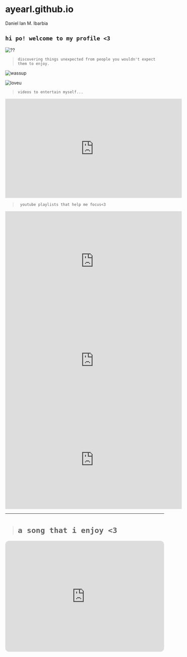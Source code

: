 # ayearl.github.io
Daniel Ian M. Ibarbia
## ``hi po! welcome to my profile <3``

![??](https://64.media.tumblr.com/b344b535d03f1bab4d2e99b68cfd09bc/8f5e13cee31d60ce-51/s1280x1920/de61730feb4e7b487e2da5b2f4de5045a852eca0.jpg)

>``discovering things unexpected from people you wouldn't expect them to enjoy.``

![wassup](https://i.pinimg.com/originals/88/70/1e/88701e6ef0ae647653438afb10e8f40b.jpg)

![loveu](https://renote.net/files/blobs/proxy/eyJfcmFpbHMiOnsibWVzc2FnZSI6IkJBaHBBeWs0QVE9PSIsImV4cCI6bnVsbCwicHVyIjoiYmxvYl9pZCJ9fQ==--2836785f765ee23aae800399331a42753d5a33d8/004.jpg)


>``videos to entertain myself...``
<iframe width="560" height="315" src="https://www.youtube.com/embed/DUqcrdEZopY" title="YouTube video player" frameborder="0" allow="accelerometer; autoplay; clipboard-write; encrypted-media; gyroscope; picture-in-picture; web-share" allowfullscreen></iframe>


> `` youtube playlists that help me focus<3``
<iframe width="560" height="315" src="https://www.youtube.com/embed/-ILcH66zGcY" title="YouTube video player" frameborder="0" allow="accelerometer; autoplay; clipboard-write; encrypted-media; gyroscope; picture-in-picture; web-share" allowfullscreen></iframe>

<iframe width="560" height="315" src="https://www.youtube.com/embed/Mcm98jIo4dY" title="YouTube video player" frameborder="0" allow="accelerometer; autoplay; clipboard-write; encrypted-media; gyroscope; picture-in-picture; web-share" allowfullscreen></iframe>

<iframe width="560" height="315" src="https://www.youtube.com/embed/8tCLsotnM4o" title="YouTube video player" frameborder="0" allow="accelerometer; autoplay; clipboard-write; encrypted-media; gyroscope; picture-in-picture; web-share" allowfullscreen></iframe>

---

> # ``a song that i enjoy <3``

<iframe style="border-radius:12px" src="https://open.spotify.com/embed/track/4KLZOU5V5XuEkvytSgyW6u?utm_source=generator" width="100%" height="352" frameBorder="0" allowfullscreen="" allow="autoplay; clipboard-write; encrypted-media; fullscreen; picture-in-picture" loading="lazy"></iframe>

